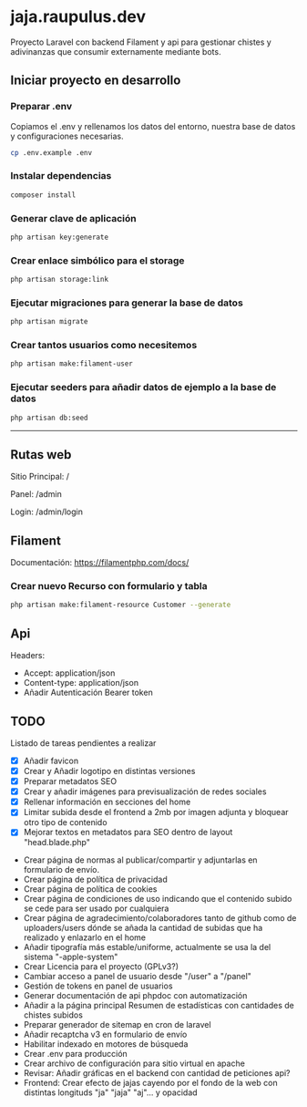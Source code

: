 # jaja.raupulus.dev

Proyecto Laravel con backend Filament y api para gestionar chistes y adivinanzas que consumir externamente mediante bots.

## Iniciar proyecto en desarrollo

### Preparar .env

Copiamos el .env y rellenamos los datos del entorno, nuestra base de datos y configuraciones necesarias.

```bash
cp .env.example .env
```

### Instalar dependencias

```bash
composer install
```

### Generar clave de aplicación

```bash
php artisan key:generate
```

### Crear enlace simbólico para el storage

```bash
php artisan storage:link
```

### Ejecutar migraciones para generar la base de datos

```bash
php artisan migrate
```

### Crear tantos usuarios como necesitemos

```bash
php artisan make:filament-user
```

### Ejecutar seeders para añadir datos de ejemplo a la base de datos

```bash
php artisan db:seed
```

---

## Rutas web

Sitio Principal: /

Panel: /admin

Login: /admin/login


## Filament

Documentación: https://filamentphp.com/docs/

### Crear nuevo Recurso con formulario y tabla

```bash
php artisan make:filament-resource Customer --generate
```


## Api

Headers:

- Accept: application/json
- Content-type: application/json
- Añadir Autenticación Bearer token



## TODO

Listado de tareas pendientes a realizar

- [x] Añadir favicon
- [x] Crear y Añadir logotipo en distintas versiones
- [x] Preparar metadatos SEO
- [x] Crear y añadir imágenes para previsualización de redes sociales
- [x] Rellenar información en secciones del home
- [x] Limitar subida desde el frontend a 2mb por imagen adjunta y bloquear otro tipo de contenido
- [x] Mejorar textos en metadatos para SEO dentro de layout "head.blade.php"
- Crear página de normas al publicar/compartir y adjuntarlas en formulario de envío.
- Crear página de política de privacidad
- Crear página de política de cookies
- Crear página de condiciones de uso indicando que el contenido subido se cede para ser usado por cualquiera
- Crear página de agradecimiento/colaboradores tanto de github como de uploaders/users dónde se añada la cantidad de subidas que ha realizado y enlazarlo en el home
- Añadir tipografía más estable/uniforme, actualmente se usa la del sistema "-apple-system"
- Crear Licencia para el proyecto (GPLv3?)
- Cambiar acceso a panel de usuario desde "/user" a "/panel"
- Gestión de tokens en panel de usuarios
- Generar documentación de api phpdoc con automatización
- Añadir a la página principal Resumen de estadísticas con cantidades de chistes subidos
- Preparar generador de sitemap en cron de laravel
- Añadir recaptcha v3 en formulario de envío
- Habilitar indexado en motores de búsqueda
- Crear .env para producción
- Crear archivo de configuración para sitio virtual en apache
- Revisar: Añadir gráficas en el backend con cantidad de peticiones api?
- Frontend: Crear efecto de jajas cayendo por el fondo de la web con distintas longituds "ja" "jaja" "aj"... y opacidad
